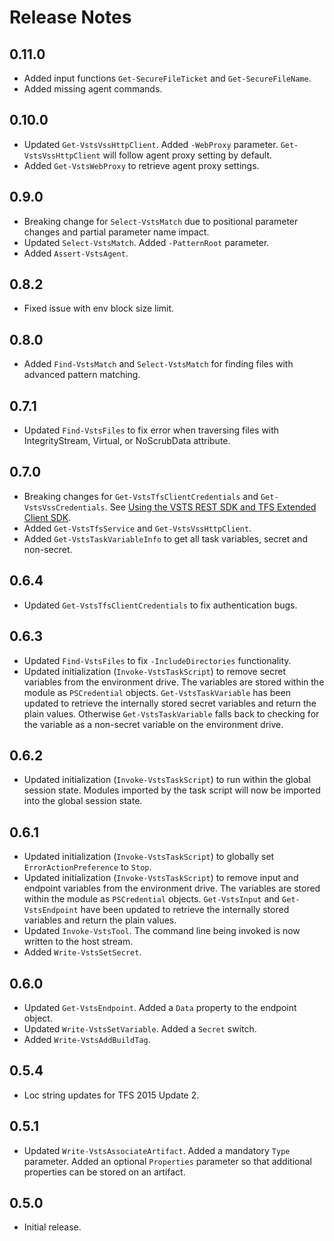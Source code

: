 # Release Notes

## 0.11.0
* Added input functions `Get-SecureFileTicket` and `Get-SecureFileName`.
* Added missing agent commands.

## 0.10.0
* Updated `Get-VstsVssHttpClient`. Added `-WebProxy` parameter. `Get-VstsVssHttpClient` will follow agent proxy setting by default.
* Added `Get-VstsWebProxy` to retrieve agent proxy settings.

## 0.9.0
* Breaking change for `Select-VstsMatch` due to positional parameter changes and partial parameter name impact.
* Updated `Select-VstsMatch`. Added `-PatternRoot` parameter.
* Added `Assert-VstsAgent`.

## 0.8.2
* Fixed issue with env block size limit.

## 0.8.0
* Added `Find-VstsMatch` and `Select-VstsMatch` for finding files with advanced pattern matching.

## 0.7.1
* Updated `Find-VstsFiles` to fix error when traversing files with IntegrityStream, Virtual, or NoScrubData attribute.

## 0.7.0
* Breaking changes for `Get-VstsTfsClientCredentials` and `Get-VstsVssCredentials`. See [Using the VSTS REST SDK and TFS Extended Client SDK](UsingOM.md).
* Added `Get-VstsTfsService` and `Get-VstsVssHttpClient`.
* Added `Get-VstsTaskVariableInfo` to get all task variables, secret and non-secret.

## 0.6.4
* Updated `Get-VstsTfsClientCredentials` to fix authentication bugs.

## 0.6.3
* Updated `Find-VstsFiles` to fix `-IncludeDirectories` functionality.
* Updated initialization (`Invoke-VstsTaskScript`) to remove secret variables from the environment drive. The variables are stored within the module as `PSCredential` objects. `Get-VstsTaskVariable` has been updated to retrieve the internally stored secret variables and return the plain values. Otherwise `Get-VstsTaskVariable` falls back to checking for the variable as a non-secret variable on the environment drive.

## 0.6.2
* Updated initialization (`Invoke-VstsTaskScript`) to run within the global session state. Modules imported by the task script will now be imported into the global session state.

## 0.6.1
* Updated initialization (`Invoke-VstsTaskScript`) to globally set `ErrorActionPreference` to `Stop`.
* Updated initialization (`Invoke-VstsTaskScript`) to remove input and endpoint variables from the environment drive. The variables are stored within the module as `PSCredential` objects. `Get-VstsInput` and `Get-VstsEndpoint` have been updated to retrieve the internally stored variables and return the plain values.
* Updated `Invoke-VstsTool`. The command line being invoked is now written to the host stream.
* Added `Write-VstsSetSecret`.

## 0.6.0
* Updated `Get-VstsEndpoint`. Added a `Data` property to the endpoint object.
* Updated `Write-VstsSetVariable`. Added a `Secret` switch.
* Added `Write-VstsAddBuildTag`.

## 0.5.4
* Loc string updates for TFS 2015 Update 2.

## 0.5.1
* Updated `Write-VstsAssociateArtifact`. Added a mandatory `Type` parameter. Added an optional `Properties` parameter so that additional properties can be stored on an artifact.

## 0.5.0
* Initial release.
